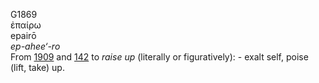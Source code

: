 <body>
  <p>G1869<br>  ἐπαίρω  <br> epairō  <br><i>ep-ahee‘-ro </i><br>From <a href="g1909.htm">1909</a> and <a href="g0142.htm">142</a>  to <i>raise</i> <i>up</i> (literally or figuratively): - exalt self, poise (lift, take) up.<br></p>
 </body>